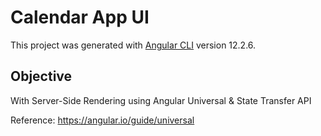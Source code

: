 # Calendar App UI

This project was generated with [Angular CLI](https://github.com/angular/angular-cli) version 12.2.6.

## Objective

With Server-Side Rendering using Angular Universal & State Transfer API

Reference: https://angular.io/guide/universal

